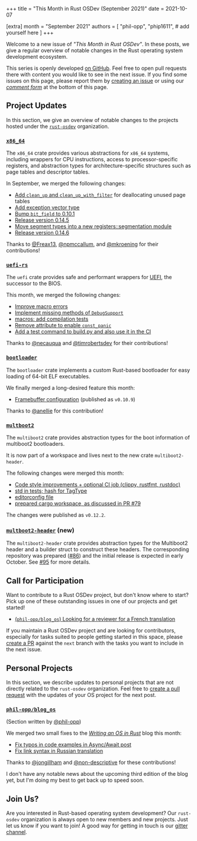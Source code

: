 +++
title = "This Month in Rust OSDev (September 2021)"
date = 2021-10-07

[extra]
month = "September 2021"
authors = [
    "phil-opp",
    "phip1611",
    # add yourself here
]
+++

Welcome to a new issue of _"This Month in Rust OSDev"_. In these posts, we give a regular overview of notable changes in the Rust operating system development ecosystem.

<!-- more -->

This series is openly developed [on GitHub](https://github.com/rust-osdev/homepage/). Feel free to open pull requests there with content you would like to see in the next issue. If you find some issues on this page, please report them by [creating an issue](https://github.com/rust-osdev/homepage/issues/new) or using our <a href="#comment-form">_comment form_</a> at the bottom of this page.

<!--
    This is a draft for the upcoming "This Month in Rust OSDev (September 2021)" post.
    Feel free to create pull requests against the `next` branch to add your
    content here.
    Please take a look at the past posts on https://rust-osdev.com/ to see the
    general structure of these posts.
-->

## Project Updates

In this section, we give an overview of notable changes to the projects hosted under the [`rust-osdev`] organization.

[`rust-osdev`]: https://github.com/rust-osdev/about

### [`x86_64`](https://github.com/rust-osdev/x86_64)

The `x86_64` crate provides various abstractions for `x86_64` systems, including wrappers for CPU instructions, access to processor-specific registers, and abstraction types for architecture-specific structures such as page tables and descriptor tables.

In September, we merged the following changes:

- [Add `clean_up` and `clean_up_with_filter`](https://github.com/rust-osdev/x86_64/pull/264) for deallocating unused page tables
- [Add exception vector type](https://github.com/rust-osdev/x86_64/pull/303)
- [Bump `bit_field` to 0.10.1](https://github.com/rust-osdev/x86_64/pull/306)
- [Release version 0.14.5](https://github.com/rust-osdev/x86_64/pull/304)
- [Move segment types into a new registers::segmentation module](https://github.com/rust-osdev/x86_64/pull/309)
- [Release version 0.14.6](https://github.com/rust-osdev/x86_64/pull/310)

Thanks to [@Freax13](https://github.com/Freax13), [@npmccallum](https://github.com/npmccallum), and [@mkroening](https://github.com/mkroening) for their contributions!


### [`uefi-rs`](https://github.com/rust-osdev/uefi-rs)

The `uefi` crate provides safe and performant wrappers for [UEFI](https://en.wikipedia.org/wiki/Unified_Extensible_Firmware_Interface), the successor to the BIOS.

This month, we merged the following changes:

- [Improve macro errors](https://github.com/rust-osdev/uefi-rs/pull/277)
- [Implement missing methods of `DebugSupport`](https://github.com/rust-osdev/uefi-rs/pull/290)
- [macros: add compilation tests](https://github.com/rust-osdev/uefi-rs/pull/286)
- [Remove attribute to enable `const_panic`](https://github.com/rust-osdev/uefi-rs/pull/296)
- [Add a test command to build.py and also use it in the CI](https://github.com/rust-osdev/uefi-rs/pull/283)

Thanks to [@necauqua](https://github.com/necauqua) and [@timrobertsdev](https://github.com/timrobertsdev) for their contributions!

### [`bootloader`](https://github.com/rust-osdev/bootloader)

The `bootloader` crate implements a custom Rust-based bootloader for easy loading of 64-bit ELF executables.

We finally merged a long-desired feature this month:

- [Framebuffer configuration](https://github.com/rust-osdev/bootloader/pull/179) <span class="gray">(published as `v0.10.9`)</span>

Thanks to [@anellie](https://github.com/anellie) for this contribution!

### [`multboot2`](https://github.com/rust-osdev/multiboot2)

The `multiboot2` crate provides abstraction types for the boot information of multiboot2 bootloaders.

It is now part of a workspace and lives next to the new crate `multiboot2-header`.

The following changes were merged this month:

- [Code style improvements + optional CI job (clippy, rustfmt, rustdoc)](https://github.com/rust-osdev/multiboot2/pull/92)
- [std in tests; hash for TagType](https://github.com/rust-osdev/multiboot2/pull/94) 
- [editorconfig file](https://github.com/rust-osdev/multiboot2/pull/93)
- [prepared cargo workspace, as discussed in PR #79](https://github.com/rust-osdev/multiboot2/pull/86)

The changes were published as <span class="gray">`v0.12.2`</span>.


### [`multboot2-header`](https://github.com/rust-osdev/multiboot2) (**new**)

The `multiboot2-header` crate provides abstraction types for the Multiboot2 header 
and a builder struct to construct these headers. The corresponding repository was 
prepared ([#86](https://github.com/rust-osdev/multiboot2/pull/86)) and the initial release 
is expected in early October. See [#95](https://github.com/rust-osdev/multiboot2/pull/95) for more details.


## Call for Participation

Want to contribute to a Rust OSDev project, but don't know where to start? Pick up one of these outstanding
issues in one of our projects and get started!

<!--
Please use the following template for adding items:
- [(`repo_name`) Issue Description](https://example.com/link-to-issue)
-->

- [(`phil-opp/blog_os`) Looking for a reviewer for a French translation](https://github.com/phil-opp/blog_os/pull/1053)

<!--
<span class="gray">

_No tasks were proposed for this section._

</span>
-->

If you maintain a Rust OSDev project and are looking for contributors, especially for tasks suited to people
getting started in this space, please [create a PR](https://github.com/rust-osdev/homepage/pulls) against the
`next` branch with the tasks you want to include in the next issue.


## Personal Projects

In this section, we describe updates to personal projects that are not directly related to the `rust-osdev` organization. Feel free to [create a pull request](https://github.com/rust-osdev/homepage/pulls) with the updates of your OS project for the next post.

### [`phil-opp/blog_os`](https://github.com/phil-opp/blog_os)

<span class="gray">(Section written by [@phil-opp](https://github.com/phil-opp))</span>

We merged two small fixes to the [_Writing an OS in Rust_](https://os.phil-opp.com/) blog this month:

- [Fix typos in code examples in Async/Await post](https://github.com/phil-opp/blog_os/pull/1051)
- [Fix link syntax in Russian translation](https://github.com/phil-opp/blog_os/pull/1046)

Thanks to [@jongillham](https://github.com/jongillham) and [@non-descriptive](https://github.com/non-descriptive) for these contributions!

I don't have any notable news about the upcoming third edition of the blog yet, but I'm doing my best to get back up to speed soon.

## Join Us?

Are you interested in Rust-based operating system development? Our `rust-osdev` organization is always open to new members and new projects. Just let us know if you want to join! A good way for getting in touch is our [gitter channel](https://gitter.im/rust-osdev/Lobby).
